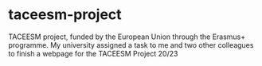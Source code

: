# taceesm-project
TACEESM project, funded by the European Union through the Erasmus+ programme. My university assigned a task to me and two other colleagues to finish a webpage for the TACEESM Project 20/23

